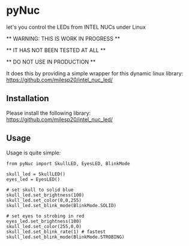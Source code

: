 # pyNuc
let's you control the LEDs from INTEL NUCs under Linux

** WARNING: THIS IS WORK IN PROGRESS **

** IT HAS NOT BEEN TESTED AT ALL **

** DO NOT USE IN PRODUCTION **

It does this by providing a simple wrapper for this dynamic linux library:
https://github.com/milesp20/intel_nuc_led/

## Installation
Please install the following library: https://github.com/milesp20/intel_nuc_led/ 

## Usage
Usage is quite simple:

    from pyNuc import SkullLED, EyesLED, BlinkMode
    
    skull_led = SkullLED()
    eyes_led = EyesLED()

    # set skull to solid blue
    skull_led.set_brightness(100)
    skull_led.set_color(0,0,255)
    skull_led.set_blink_mode(BlinkMode.SOLID)

    # set eyes to strobing in red
    eyes_led.set_brightness(100)
    skull_led.set_color(255,0,0)
    skull_led.set_blink_rate(1) # fastest
    skull_led.set_blink_mode(BlinkMode.STROBING)

